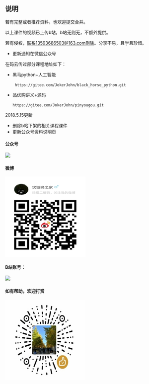 ## 说明

若有完整或者推荐资料，也欢迎提交合并。

以上课件的视频已上传b站，b站无则无，不额外提供。

若有侵权，联系13593686503@163.com删除。分享不易，且学且珍惜。

- 更新通知在微信公众号

在码云传过部分课程地址如下：

- 黑马python+人工智能

  ` https://gitee.com/JokerJohn/black_horse_python.git`

- 品优购讲义+源码

  `https://gitee.com/JokerJohn/pinyougou.git`



2018.5.15更新

- 删除b站下架的相关课程课件
- 更新公众号资料说明页


#### 公众号

![](README.assets/qrcode_for_gh_5dd42edd05cb_258.jpg)

#### 微博

![](README.assets/1555304273404_爱奇艺.jpg)

#### B站账号：

![](README.assets/1555304202723.png)

#### 如有帮助，欢迎打赏

![](README.assets/qq_pic_merged_1555332773224_爱奇艺_爱奇艺-1557066916967.jpg)